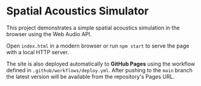 # Spatial Acoustics Simulator

This project demonstrates a simple spatial acoustics simulation in the browser using the Web Audio API.

Open `index.html` in a modern browser or run `npm start` to serve the page with a local HTTP server.

The site is also deployed automatically to **GitHub Pages** using the workflow
defined in `.github/workflows/deploy.yml`. After pushing to the `main` branch
the latest version will be available from the repository's Pages URL.

